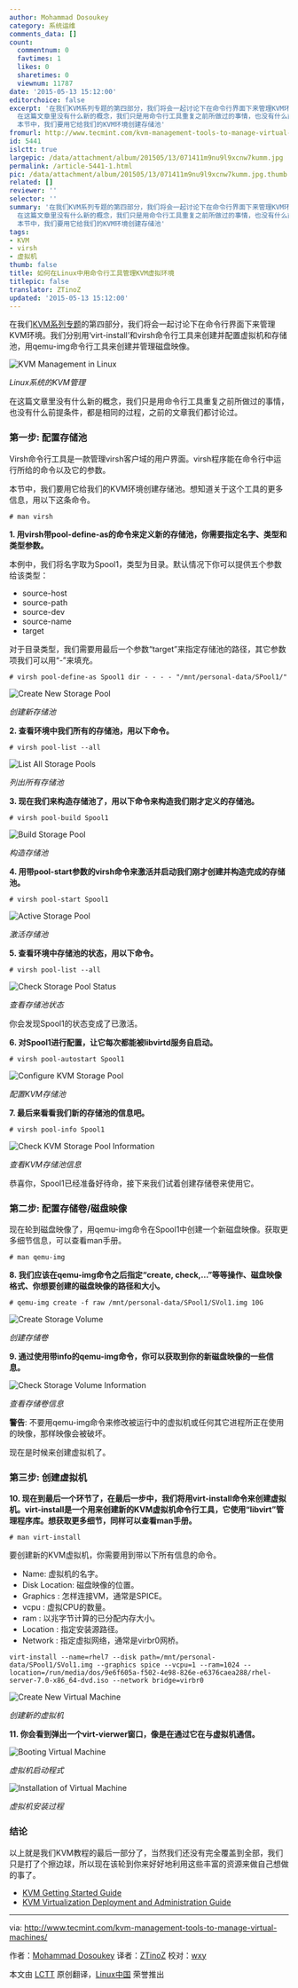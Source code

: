 ```yaml
---
author: Mohammad Dosoukey
category: 系统运维
comments_data: []
count:
  commentnum: 0
  favtimes: 1
  likes: 0
  sharetimes: 0
  viewnum: 11787
date: '2015-05-13 15:12:00'
editorchoice: false
excerpt: '在我们KVM系列专题的第四部分，我们将会一起讨论下在命令行界面下来管理KVM环境。我们分别用virt-install和virsh命令行工具来创建并配置虚拟机和存储池，用qemu-img命令行工具来创建并管理磁盘映像。  Linux系统的KVM管理
  在这篇文章里没有什么新的概念，我们只是用命令行工具重复之前所做过的事情，也没有什么前提条件，都是相同的过程，之前的文章我们都讨论过。 第一步: 配置存储池 Virsh命令行工具是一款管理virsh客户域的用户界面。virsh程序能在命令行中运行所给的命令以及它的参数。
  本节中，我们要用它给我们的KVM环境创建存储池'
fromurl: http://www.tecmint.com/kvm-management-tools-to-manage-virtual-machines/
id: 5441
islctt: true
largepic: /data/attachment/album/201505/13/071411m9nu9l9xcnw7kumm.jpg
permalink: /article-5441-1.html
pic: /data/attachment/album/201505/13/071411m9nu9l9xcnw7kumm.jpg.thumb.jpg
related: []
reviewer: ''
selector: ''
summary: '在我们KVM系列专题的第四部分，我们将会一起讨论下在命令行界面下来管理KVM环境。我们分别用virt-install和virsh命令行工具来创建并配置虚拟机和存储池，用qemu-img命令行工具来创建并管理磁盘映像。  Linux系统的KVM管理
  在这篇文章里没有什么新的概念，我们只是用命令行工具重复之前所做过的事情，也没有什么前提条件，都是相同的过程，之前的文章我们都讨论过。 第一步: 配置存储池 Virsh命令行工具是一款管理virsh客户域的用户界面。virsh程序能在命令行中运行所给的命令以及它的参数。
  本节中，我们要用它给我们的KVM环境创建存储池'
tags:
- KVM
- virsh
- 虚拟机
thumb: false
title: 如何在Linux中用命令行工具管理KVM虚拟环境
titlepic: false
translator: ZTinoZ
updated: '2015-05-13 15:12:00'
---
```


在我们[KVM系列专题](http://www.tecmint.com/install-and-configure-kvm-in-linux/)的第四部分，我们将会一起讨论下在命令行界面下来管理KVM环境。我们分别用‘virt-install’和virsh命令行工具来创建并配置虚拟机和存储池，用qemu-img命令行工具来创建并管理磁盘映像。


![KVM Management in Linux](/data/attachment/album/201505/13/071411m9nu9l9xcnw7kumm.jpg)


*Linux系统的KVM管理*


在这篇文章里没有什么新的概念，我们只是用命令行工具重复之前所做过的事情，也没有什么前提条件，都是相同的过程，之前的文章我们都讨论过。


### 第一步: 配置存储池


Virsh命令行工具是一款管理virsh客户域的用户界面。virsh程序能在命令行中运行所给的命令以及它的参数。


本节中，我们要用它给我们的KVM环境创建存储池。想知道关于这个工具的更多信息，用以下这条命令。



```
# man virsh

```

**1. 用virsh带pool-define-as的命令来定义新的存储池，你需要指定名字、类型和类型参数。**


本例中，我们将名字取为Spool1，类型为目录。默认情况下你可以提供五个参数给该类型：


* source-host
* source-path
* source-dev
* source-name
* target


对于目录类型，我们需要用最后一个参数“target”来指定存储池的路径，其它参数项我们可以用“-”来填充。



```
# virsh pool-define-as Spool1 dir - - - - "/mnt/personal-data/SPool1/"

```

![Create New Storage Pool](/data/attachment/album/201505/13/071412irlmi3cij6l6dz65.png)


*创建新存储池*


**2. 查看环境中我们所有的存储池，用以下命令。**



```
# virsh pool-list --all

```

![List All Storage Pools](/data/attachment/album/201505/13/071412rwp2uibii1ukdq7p.png)


*列出所有存储池*


**3. 现在我们来构造存储池了，用以下命令来构造我们刚才定义的存储池。**



```
# virsh pool-build Spool1

```

![Build Storage Pool](/data/attachment/album/201505/13/071412j2vzvv984bpxx4vs.png)


*构造存储池*


**4. 用带pool-start参数的virsh命令来激活并启动我们刚才创建并构造完成的存储池。**



```
# virsh pool-start Spool1

```

![Active Storage Pool](/data/attachment/album/201505/13/071413hqiw3of3o7a32q3q.png)


*激活存储池*


**5. 查看环境中存储池的状态，用以下命令。**



```
# virsh pool-list --all

```

![Check Storage Pool Status](/data/attachment/album/201505/13/071413gzi3md3dkguq2ggb.png)


*查看存储池状态*


你会发现Spool1的状态变成了已激活。


**6. 对Spool1进行配置，让它每次都能被libvirtd服务自启动。**



```
# virsh pool-autostart Spool1

```

![Configure KVM Storage Pool](/data/attachment/album/201505/13/071414zvlelhe7vlhyj133.png)


*配置KVM存储池*


**7. 最后来看看我们新的存储池的信息吧。**



```
# virsh pool-info Spool1

```

![Check KVM Storage Pool Information](/data/attachment/album/201505/13/071414s2lcm8felftm9izq.png)


*查看KVM存储池信息*


恭喜你，Spool1已经准备好待命，接下来我们试着创建存储卷来使用它。


### 第二步: 配置存储卷/磁盘映像


现在轮到磁盘映像了，用qemu-img命令在Spool1中创建一个新磁盘映像。获取更多细节信息，可以查看man手册。



```
# man qemu-img

```

**8. 我们应该在qemu-img命令之后指定“create, check,…”等等操作、磁盘映像格式、你想要创建的磁盘映像的路径和大小。**



```
# qemu-img create -f raw /mnt/personal-data/SPool1/SVol1.img 10G

```

![Create Storage Volume](/data/attachment/album/201505/13/071414eclch3pxt2z5hagg.png)


*创建存储卷*


**9. 通过使用带info的qemu-img命令，你可以获取到你的新磁盘映像的一些信息。**


![Check Storage Volume Information](/data/attachment/album/201505/13/071415hmp6fpr69070f96p.png)


*查看存储卷信息*


**警告**: 不要用qemu-img命令来修改被运行中的虚拟机或任何其它进程所正在使用的映像，那样映像会被破坏。


现在是时候来创建虚拟机了。


### 第三步: 创建虚拟机


**10. 现在到最后一个环节了，在最后一步中，我们将用virt-install命令来创建虚拟机。virt-install是一个用来创建新的KVM虚拟机命令行工具，它使用“libvirt”管理程序库。想获取更多细节，同样可以查看man手册。**



```
# man virt-install

```

要创建新的KVM虚拟机，你需要用到带以下所有信息的命令。


* Name: 虚拟机的名字。
* Disk Location: 磁盘映像的位置。
* Graphics : 怎样连接VM，通常是SPICE。
* vcpu : 虚拟CPU的数量。
* ram : 以兆字节计算的已分配内存大小。
* Location : 指定安装源路径。
* Network : 指定虚拟网络，通常是virbr0网桥。



```
virt-install --name=rhel7 --disk path=/mnt/personal-data/SPool1/SVol1.img --graphics spice --vcpu=1 --ram=1024 --location=/run/media/dos/9e6f605a-f502-4e98-826e-e6376caea288/rhel-server-7.0-x86_64-dvd.iso --network bridge=virbr0
```

![Create New Virtual Machine](/data/attachment/album/201505/13/071415siniag9jub009aw4.png)


*创建新的虚拟机*


**11. 你会看到弹出一个virt-vierwer窗口，像是在通过它在与虚拟机通信。**


![Booting Virtual Machine](/data/attachment/album/201505/13/071416o79n4b654hov7bav.jpg)


*虚拟机启动程式*


![Installation of Virtual Machine](/data/attachment/album/201505/13/071416c5fsidzcps0jwpf5.jpg)


*虚拟机安装过程*


### 结论


以上就是我们KVM教程的最后一部分了，当然我们还没有完全覆盖到全部，我们只是打了个擦边球，所以现在该轮到你来好好地利用这些丰富的资源来做自己想做的事了。


* [KVM Getting Started Guide](https://access.redhat.com/site/documentation/en-US/Red_Hat_Enterprise_Linux/7/html/Virtualization_Getting_Started_Guide/index.html)
* [KVM Virtualization Deployment and Administration Guide](https://access.redhat.com/site/documentation/en-US/Red_Hat_Enterprise_Linux/7/html/Virtualization_Deployment_and_Administration_Guide/index.html)




---


via: <http://www.tecmint.com/kvm-management-tools-to-manage-virtual-machines/>


作者：[Mohammad Dosoukey](http://www.tecmint.com/author/dos2009/) 译者：[ZTinoZ](https://github.com/ZTinoZ) 校对：[wxy](https://github.com/wxy)


本文由 [LCTT](https://github.com/LCTT/TranslateProject) 原创翻译，[Linux中国](http://linux.cn/) 荣誉推出